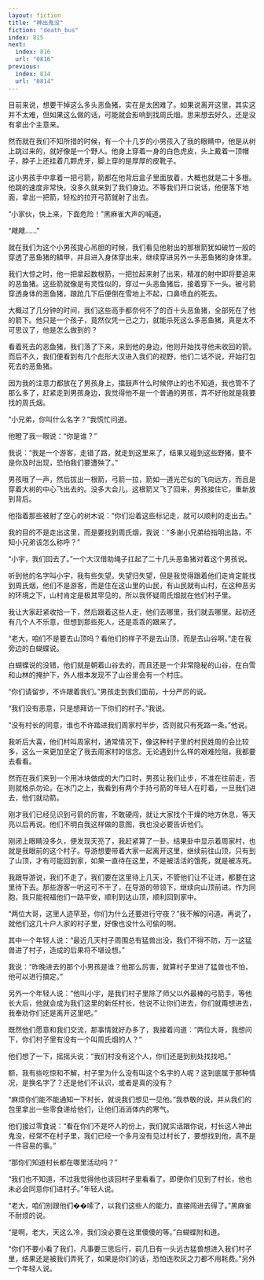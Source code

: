 ```yaml
---
layout: fiction
title: "神出鬼没"
fiction: "death_bus"
index: 815
next:
  index: 816
  url: "0816"
previous:
  index: 814
  url: "0814"
---
```

目前来说，想要干掉这么多头恶鱼猪，实在是太困难了。如果说离开这里，其实这并不太难，但如果这么做的话，可能就会影响到找周氏烟。思来想去好久，还是没有拿出个主意来。

然而就在我们不知所措的时候，有一个十几岁的小男孩入了我的眼睛中，他是从树上跳过来的，就好像是一个野人。他身上穿着一身的白色虎皮，头上戴着一顶帽子，脖子上还挂着几颗虎牙，脚上穿的是厚厚的皮靴子。

这小男孩手中拿着一把弓箭，箭都在他背后盒子里面放着，大概也就是二十多根。他跳的速度非常快，没多久就来到了我们身边。不等我们开口说话，他便落下地面，拿出一把箭，轻松的拉开弓箭就射了出去。

“小家伙，快上来，下面危险！”黑麻雀大声的喊道。

“飕飕……”

就在我们为这个小男孩提心吊胆的时候，我们看见他射出的那根箭犹如破竹一般的穿透了恶鱼猪的鳞甲，并且进入身体穿出来，继续穿进另外一头恶鱼猪的身体里。

我们大惊之时，他一把拿起数根箭，一把拉起来射了出来，精准的射中即将要追来的恶鱼猪。这些箭就像是有灵性似的，穿过一头恶鱼猪后，接着穿下一头。被弓箭穿透身体的恶鱼猪，踉跄几下后便倒在雪地上不起，口鼻喷血的死去。

大概过了几分钟的时间，我们这些高手都奈何不了的百十头恶鱼猪，全部死在了他的箭下。他只是一个孩子，竟然仅凭一己之力，就能杀死这么多恶鱼猪，真是太不可思议了，他是怎么做到的？

看着死去的恶鱼猪，我们落了下来，来到他的身边，他则开始找寻他未收回的箭。而后不久，我们便看到有几个彪形大汉进入我们的视野，他们二话不说，开始打包死去的恶鱼猪。

因为我的注意力都放在了男孩身上，擂鼓声什么时候停止的也不知道，我也管不了那么多了，赶紧走到男孩身边，我觉得他不是一个普通的男孩，弄不好他就是我要找的周氏烟。

“小兄弟，你叫什么名字？”我慌忙问道。

他瞪了我一眼说：“你是谁？”

我说：“我是一个游客，走错了路，就走到这里来了，结果又碰到这些野猪，要不是你及时出现，恐怕我们要遭殃了。”

男孩哦了一声，然后拔出一根箭，弓箭一拉，箭如一道光芒似的飞向远方，而且是穿着大树的中心飞出去的。没多大会儿，这根箭又飞了回来，男孩接住它，重新放到背后。

他指着那些被射了空心的树木说：“你们沿着这些标记走，就可以顺利的走出去。”

我的目的不是走出这里，而是要找到周氏烟，我说：“多谢小兄弟给指明出路，不知小兄弟该怎么称呼？”

“小宇，我们回去了。”一个大汉借助绳子扛起了二十几头恶鱼猪对着这个男孩说。

听到他的名字叫小宇，我有些失望。失望归失望，但是我觉得跟着他们走肯定能找到周氏烟，他们不是游客，而是住在这山里的山民，有山民就有山村，在这种恶劣的环境之下，山村肯定是极其罕见的，所以我怀疑周氏烟就在他们村子里。

我让大家赶紧收拾一下，然后跟着这些人走，他们去哪里，我们就去哪里。起初还有几个人不乐意，但想到那些死人，还是乖乖的跟来了。

“老大，咱们不是要去山顶吗？看他们的样子不是去山顶，而是去山谷啊。”走在我旁边的白蝴蝶说。

白蝴蝶说的没错，他们就是朝着山谷去的，而且还是一个非常隐秘的山谷，在白雪和山林的掩护下，外人根本发现不了山谷里会有一个村庄。

“你们请留步，不许跟着我们。”男孩走到我们面前，十分严厉的说。

“我们没有恶意，只是想拜访一下你们的村子。”我说。

“没有村长的同意，谁也不许踏进我们周家村半步，否则就只有死路一条。”他说。

我听后大喜，他们村叫周家村，通常情况下，像这种村子里的村民姓周的会比较多，这么一来更加坚定了我去周家村的信念。无论遇到什么样的艰难险阻，我都要去看看。

然而在我们来到一个用冰块做成的大门口时，男孩让我们止步，不准在往前走，否则就格杀勿论。在冰门之上，我看到有两个手持弓箭的年轻人在盯着，一旦我们进去，他们就动箭。

刚才我们已经见识到弓箭的厉害，不敢硬闯，就让大家找个干燥的地方休息，等天亮以后再说。他们不明白我这样做的意图，我也没必要告诉他们。

刚闭上眼睛没多久，便发现天亮了，我赶紧算了一卦。结果卦中显示着周家村，也就是我眼前的这个村子。导游想要带着大家一起离开这里，继续前往山顶，只有到了山顶，才有可能回到家，如果一直待在这里，不是被活活的饿死，就是被冻死。

我跟导游说，我们不走了，我们要在这里待上几天，不管他们让不让进，都要在这里待下去。那些游客一听这可不干了，在导游的带领下，继续向山顶前进。作为同胞，我只能祝福他们一路平安，顺利到达山顶，顺利回到家中。

“两位大哥，这里人迹罕至，你们为什么还要进行守夜？”我不解的问道。再说了，就他们这几十户人家的村子里，好像也没什么可偷的啊。

其中一个年轻人说：“最近几天村子周围总有猛兽出没，我们不得不防，万一这猛兽进了村子，造成的后果将不堪设想。”

我说：“昨晚进去的那个小男孩是谁？他那么厉害，就算村子里进了猛兽也不怕，他可以进行搞定。”

另外一个年轻人说：“他叫小宇，是我们村子里除了师父以外最棒的弓箭手，等他长大后，他就会成为我们这里的新任村长，他说不让你们进去，你们就甭想进去，我奉劝你们还是离开这里吧。”

既然他们愿意和我们交流，那事情就好办多了，我接着问道：“两位大哥，我想问下，你们村子里有没有一个叫周氏烟的人？”

他们想了一下，摇摇头说：“我们村没有这个人，你们还是到别处找找吧。”

额，我有些吃惊和不解，村子里为什么没有叫这个名字的人呢？这到底属于那种情况，是换名字了？还是他们不认识，或者是真的没有？

“麻烦你们能不能通知一下村长，就说我们想见一见他。”我恭敬的说，并从我们的包里拿出一些零食递给他们，让他们消消体内的寒气。

他们接过零食说：“看在你们不是坏人的份上，我们就实话跟你说，村长这人神出鬼没，经常不在村子里，我们已经一个多月没有见过村长了，要想找到他，真不是一件容易的事。”

“那你们知道村长都在哪里活动吗？”

“我们也不知道，不过我觉得他也该回村子里看看了。即便你们见到了村长，他也未必会同意你们进村子。”年轻人说。

“老大，咱们别跟他们��嗦了，以我们这些人的能力，直接闯进去得了。”黑麻雀不耐烦的说。

“是啊，老大，天这么冷，我们没必要在这里傻傻的等。”白蝴蝶附和道。

“你们不要小看了我们，凡事要三思后行，前几日有一头远古猛兽想进入我们村子里，结果还是被我们弄死了，如果是你们的话，恐怕连吹灰之力都不用耗费。”另外一个年轻人说。